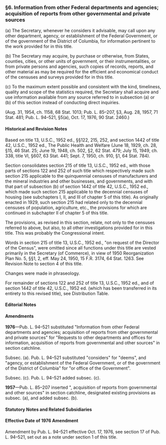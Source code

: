 ### §6. Information from other Federal departments and agencies; acquisition of reports from other governmental and private sources ###

(a) The Secretary, whenever he considers it advisable, may call upon any other department, agency, or establishment of the Federal Government, or of the government of the District of Columbia, for information pertinent to the work provided for in this title.

(b) The Secretary may acquire, by purchase or otherwise, from States, counties, cities, or other units of government, or their instrumentalities, or from private persons and agencies, such copies of records, reports, and other material as may be required for the efficient and economical conduct of the censuses and surveys provided for in this title.

(c) To the maximum extent possible and consistent with the kind, timeliness, quality and scope of the statistics required, the Secretary shall acquire and use information available from any source referred to in subsection (a) or (b) of this section instead of conducting direct inquiries.

(Aug. 31, 1954, ch. 1158, 68 Stat. 1013; Pub. L. 85–207, §3, Aug. 28, 1957, 71 Stat. 481; Pub. L. 94–521, §5(a), Oct. 17, 1976, 90 Stat. 2460.)

#### Historical and Revision Notes ####

Based on title 13, U.S.C., 1952 ed., §§122, 215, 252, and section 1442 of title 42, U.S.C., 1952 ed., The Public Health and Welfare (June 18, 1929, ch. 28, §15, 46 Stat. 25; June 19, 1948, ch. 502, §2, 62 Stat. 479; July 15, 1949, ch. 338, title VI, §607, 63 Stat. 441; Sept. 7, 1950, ch. 910, §1, 64 Stat. 784).

Section consolidates section 215 of title 13, U.S.C., 1952 ed., with those parts of sections 122 and 252 of such title which respectively made such section 215 applicable to the quinquennial censuses of manufacturers and the mineral industries and other businesses, and governments, and with that part of subsection (b) of section 1442 of title 42, U.S.C., 1952 ed., which made such section 215 applicable to the decennial censuses of housing (see subchapters I, II, and III of chapter 5 of this title). As originally enacted in 1929, such section 215 had related only to the decennial censuses of population, agriculture, etc., the provisions for which are continued in subchapter II of chapter 5 of this title.

The provisions, as revised in this section, relate, not only to the censuses referred to above, but also, to all other investigations provided for in this title. This was probably the Congressional intent.

Words in section 215 of title 13, U.S.C., 1952 ed., "on request of the Director of the Census", were omitted since all functions under this title are vested primarily in the Secretary (of Commerce), in view of 1950 Reorganization Plan No. 5, §§1, 2, eff. May 24, 1950, 15 F.R. 3174, 64 Stat. 1263. See Revision Note to section 4 of this title.

Changes were made in phraseology.

For remainder of sections 122 and 252 of title 13, U.S.C., 1952 ed., and of section 1442 of title 42, U.S.C., 1952 ed. (which has been transferred in its entirety to this revised title), see Distribution Table.

#### **Editorial Notes** ####

#### Amendments ####

**1976**—Pub. L. 94–521 substituted "Information from other Federal departments and agencies; acquisition of reports from other governmental and private sources" for "Requests to other departments and offices for information, acquisition of reports from governmental and other sources" in section catchline.

Subsec. (a). Pub. L. 94–521 substituted "considers" for "deems", and "agency, or establishment of the Federal Government, or of the government of the District of Columbia" for "or office of the Government".

Subsec. (c). Pub. L. 94–521 added subsec. (c).

**1957**—Pub. L. 85–207 inserted ", acquisition of reports from governmental and other sources" in section catchline, designated existing provisions as subsec. (a), and added subsec. (b).

#### **Statutory Notes and Related Subsidiaries** ####

#### Effective Date of 1976 Amendment ####

Amendment by Pub. L. 94–521 effective Oct. 17, 1976, see section 17 of Pub. L. 94–521, set out as a note under section 1 of this title.